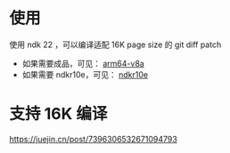 # 使用

使用 ndk 22 ，可以编译适配 16K page size 的 git diff patch

- 如果需要成品，可见： [arm64-v8a](../gsyVideoPlayer-ex_so/src/main/jniLibs/arm64-v8a)
- 如果需要 ndkr10e，可见： [ndkr10e](./old)


# 支持 16K 编译

https://juejin.cn/post/7396306532671094793

